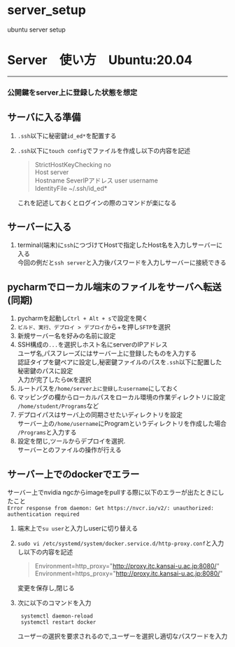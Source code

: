 # server_setup
ubuntu server setup

# Server　使い方　Ubuntu:20.04
***
### 公開鍵をserver上に登録した状態を想定
## サーバに入る準備

1. `.ssh`以下に秘密鍵`id_ed*`を配置する
2. `.ssh`以下に`touch config`でファイルを作成し以下の内容を記述
    > StrictHostKeyChecking no  
     Host server  
    Hostname SeverIPアドレス
    user username  
    IdentityFile ~/.ssh/id_ed*

    これを記述しておくとログインの際のコマンドが楽になる

## サーバーに入る
1. terminal(端末)に`ssh`につづけてHostで指定したHost名を入力しサーバーに入る  
    今回の例だと`ssh server`と入力後パスワードを入力しサーバーに接続できる

## pycharmでローカル端末のファイルをサーバへ転送(同期)
1. pycharmを起動し`Ctrl + Alt + s`で設定を開く
2. `ビルド、実行、デプロイ > デプロイ`から+を押し`SFTP`を選択
3. 新規サーバー名を好みの名前に設定
4. SSH構成の`...`を選択しホスト名にserverのIPアドレス  
   ユーザ名,パスフレーズにはサーバー上に登録したものを入力する  
   認証タイプを鍵ペアに設定し,秘密鍵ファイルのパスを`.ssh`以下に配置した秘密鍵のパスに設定  
   入力が完了したら`OK`を選択
5. ルートパスを`/home/server上に登録したusername`にしておく
6. マッピングの欄からローカルパスをローカル環境の作業ディレクトリに設定  
   `/home/student/Programs`など
7. デプロイパスはサーバ上の同期させたいディレクトリを設定  
   サーバー上の`/home/username`にProgramというディレクトリを作成した場合  
   `/Programs`と入力する
8. 設定を閉じ,ツールからデプロイを選択.  
   サーバーとのファイルの操作が行える

## サーバー上でのdockerでエラー

サーバー上でnvidia ngcからimageをpullする際に以下のエラーが出たときにしたこと  
`Error response from daemon: Get https://nvcr.io/v2/: unauthorized: authentication required`

1. 端末上で`su user`と入力しuserに切り替える
2. `sudo vi /etc/systemd/system/docker.service.d/http-proxy.conf`と入力し以下の内容を記述  
   >Environment=http_proxy="http://proxy.itc.kansai-u.ac.jp:8080/"  
    Environment=https_proxy="http://proxy.itc.kansai-u.ac.jp:8080/"  
   
    変更を保存し,閉じる
3. 次に以下のコマンドを入力  
   ```angular2html
    systemctl daemon-reload
    systemctl restart docker
   ```  
   ユーザーの選択を要求されるので,ユーザーを選択し適切なパスワードを入力
